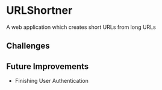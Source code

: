# URLShortner
A web application which creates short URLs from long URLs

## Challenges


## Future Improvements 
- Finishing User Authentication 


